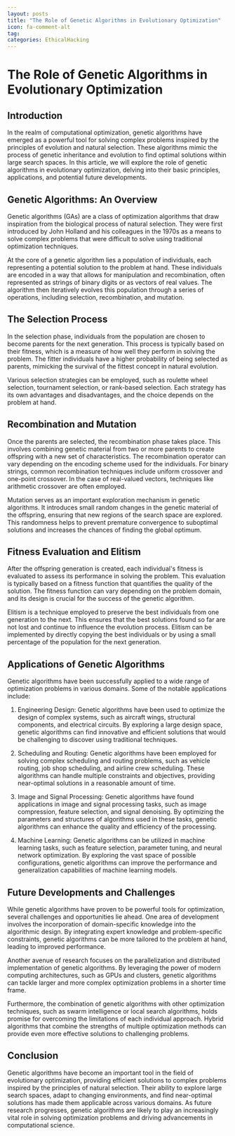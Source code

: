```yaml
---
layout: posts
title: "The Role of Genetic Algorithms in Evolutionary Optimization"
icon: fa-comment-alt
tag:      
categories: EthicalHacking
---
```



# The Role of Genetic Algorithms in Evolutionary Optimization

## Introduction

In the realm of computational optimization, genetic algorithms have emerged as a powerful tool for solving complex problems inspired by the principles of evolution and natural selection. These algorithms mimic the process of genetic inheritance and evolution to find optimal solutions within large search spaces. In this article, we will explore the role of genetic algorithms in evolutionary optimization, delving into their basic principles, applications, and potential future developments.

## Genetic Algorithms: An Overview

Genetic algorithms (GAs) are a class of optimization algorithms that draw inspiration from the biological process of natural selection. They were first introduced by John Holland and his colleagues in the 1970s as a means to solve complex problems that were difficult to solve using traditional optimization techniques.

At the core of a genetic algorithm lies a population of individuals, each representing a potential solution to the problem at hand. These individuals are encoded in a way that allows for manipulation and recombination, often represented as strings of binary digits or as vectors of real values. The algorithm then iteratively evolves this population through a series of operations, including selection, recombination, and mutation.

## The Selection Process

In the selection phase, individuals from the population are chosen to become parents for the next generation. This process is typically based on their fitness, which is a measure of how well they perform in solving the problem. The fitter individuals have a higher probability of being selected as parents, mimicking the survival of the fittest concept in natural evolution.

Various selection strategies can be employed, such as roulette wheel selection, tournament selection, or rank-based selection. Each strategy has its own advantages and disadvantages, and the choice depends on the problem at hand.

## Recombination and Mutation

Once the parents are selected, the recombination phase takes place. This involves combining genetic material from two or more parents to create offspring with a new set of characteristics. The recombination operator can vary depending on the encoding scheme used for the individuals. For binary strings, common recombination techniques include uniform crossover and one-point crossover. In the case of real-valued vectors, techniques like arithmetic crossover are often employed.

Mutation serves as an important exploration mechanism in genetic algorithms. It introduces small random changes in the genetic material of the offspring, ensuring that new regions of the search space are explored. This randomness helps to prevent premature convergence to suboptimal solutions and increases the chances of finding the global optimum.

## Fitness Evaluation and Elitism

After the offspring generation is created, each individual's fitness is evaluated to assess its performance in solving the problem. This evaluation is typically based on a fitness function that quantifies the quality of the solution. The fitness function can vary depending on the problem domain, and its design is crucial for the success of the genetic algorithm.

Elitism is a technique employed to preserve the best individuals from one generation to the next. This ensures that the best solutions found so far are not lost and continue to influence the evolution process. Elitism can be implemented by directly copying the best individuals or by using a small percentage of the population for the next generation.

## Applications of Genetic Algorithms

Genetic algorithms have been successfully applied to a wide range of optimization problems in various domains. Some of the notable applications include:

1. Engineering Design: Genetic algorithms have been used to optimize the design of complex systems, such as aircraft wings, structural components, and electrical circuits. By exploring a large design space, genetic algorithms can find innovative and efficient solutions that would be challenging to discover using traditional techniques.

2. Scheduling and Routing: Genetic algorithms have been employed for solving complex scheduling and routing problems, such as vehicle routing, job shop scheduling, and airline crew scheduling. These algorithms can handle multiple constraints and objectives, providing near-optimal solutions in a reasonable amount of time.

3. Image and Signal Processing: Genetic algorithms have found applications in image and signal processing tasks, such as image compression, feature selection, and signal denoising. By optimizing the parameters and structures of algorithms used in these tasks, genetic algorithms can enhance the quality and efficiency of the processing.

4. Machine Learning: Genetic algorithms can be utilized in machine learning tasks, such as feature selection, parameter tuning, and neural network optimization. By exploring the vast space of possible configurations, genetic algorithms can improve the performance and generalization capabilities of machine learning models.

## Future Developments and Challenges

While genetic algorithms have proven to be powerful tools for optimization, several challenges and opportunities lie ahead. One area of development involves the incorporation of domain-specific knowledge into the algorithmic design. By integrating expert knowledge and problem-specific constraints, genetic algorithms can be more tailored to the problem at hand, leading to improved performance.

Another avenue of research focuses on the parallelization and distributed implementation of genetic algorithms. By leveraging the power of modern computing architectures, such as GPUs and clusters, genetic algorithms can tackle larger and more complex optimization problems in a shorter time frame.

Furthermore, the combination of genetic algorithms with other optimization techniques, such as swarm intelligence or local search algorithms, holds promise for overcoming the limitations of each individual approach. Hybrid algorithms that combine the strengths of multiple optimization methods can provide even more effective solutions to challenging problems.

## Conclusion

Genetic algorithms have become an important tool in the field of evolutionary optimization, providing efficient solutions to complex problems inspired by the principles of natural selection. Their ability to explore large search spaces, adapt to changing environments, and find near-optimal solutions has made them applicable across various domains. As future research progresses, genetic algorithms are likely to play an increasingly vital role in solving optimization problems and driving advancements in computational science.